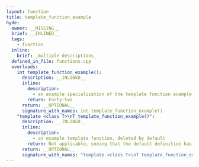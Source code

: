 ```yaml
---
layout: function
title: template_function_example
hyde:
  owner: __MISSING__
  brief: __INLINED__
  tags:
    - function
  inline:
    brief: _multiple descriptions_
  defined_in_file: functions.cpp
  overloads:
    int template_function_example():
      description: __INLINED__
      inline:
        description:
          - an example specialization of the template function example
        return: Forty-two
      return: __OPTIONAL__
      signature_with_names: int template_function_example()
    "template <class T>\nT template_function_example()":
      description: __INLINED__
      inline:
        description:
          - an example template function, deleted by default
        return: Not applicable, seeing that the default definition has been deleted.
      return: __OPTIONAL__
      signature_with_names: "template <class T>\nT template_function_example()"
---
```

